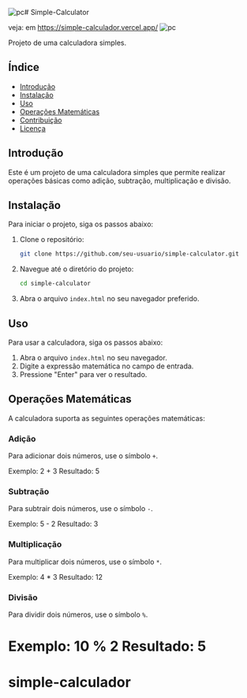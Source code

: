 ![pc](https://github.com/user-attachments/assets/69b46650-76a9-4f13-9caf-678638b3db39)# Simple-Calculator

veja: em https://simple-calculador.vercel.app/
![pc](https://github.com/user-attachments/assets/64cceb78-f5a8-48ba-bc64-35e85c2df415)





Projeto de uma calculadora simples.

## Índice

- [Introdução](#introdução)
- [Instalação](#instalação)
- [Uso](#uso)
- [Operações Matemáticas](#operações-matemáticas)
- [Contribuição](#contribuição)
- [Licença](#licença)

## Introdução

Este é um projeto de uma calculadora simples que permite realizar operações básicas como adição, subtração, multiplicação e divisão.

## Instalação

Para iniciar o projeto, siga os passos abaixo:

1. Clone o repositório:
    ```bash
    git clone https://github.com/seu-usuario/simple-calculator.git
    ```

2. Navegue até o diretório do projeto:
    ```bash
    cd simple-calculator
    ```

3. Abra o arquivo `index.html` no seu navegador preferido.

## Uso

Para usar a calculadora, siga os passos abaixo:

1. Abra o arquivo `index.html` no seu navegador.
2. Digite a expressão matemática no campo de entrada.
3. Pressione "Enter" para ver o resultado.

## Operações Matemáticas

A calculadora suporta as seguintes operações matemáticas:

### Adição

Para adicionar dois números, use o símbolo `+`.

Exemplo: 2 + 3
Resultado: 5


### Subtração

Para subtrair dois números, use o símbolo `-`.

Exemplo: 5 - 2
Resultado: 3


### Multiplicação

Para multiplicar dois números, use o símbolo `*`.

Exemplo: 4 * 3
Resultado: 12


### Divisão

Para dividir dois números, use o símbolo `%`.

Exemplo: 10 % 2
Resultado: 5
=======
# simple-calculador

